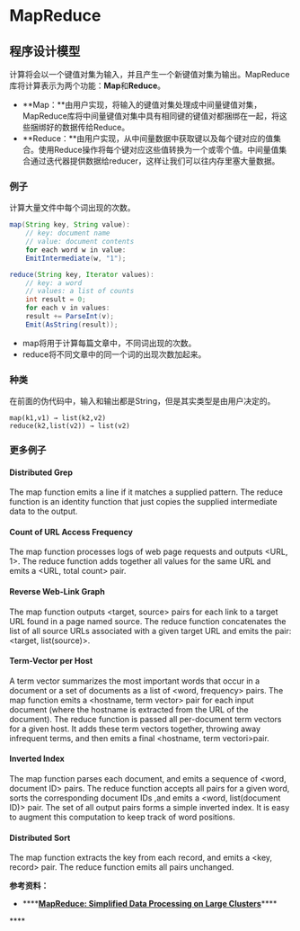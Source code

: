 # MapReduce

## 程序设计模型

计算将会以一个键值对集为输入，并且产生一个新键值对集为输出。MapReduce库将计算表示为两个功能：**Map**和**Reduce**。

* **Map：**由用户实现，将输入的键值对集处理成中间量键值对集，MapReduce库将中间量键值对集中具有相同键的键值对都捆绑在一起，将这些捆绑好的数据传给Reduce。
* **Reduce：**由用户实现，从中间量数据中获取键以及每个键对应的值集合。使用Reduce操作将每个键对应这些值转换为一个或零个值。中间量值集合通过迭代器提供数据给reducer，这样让我们可以往内存里塞大量数据。

### 例子

计算大量文件中每个词出现的次数。

```java
map(String key, String value):
    // key: document name
    // value: document contents
    for each word w in value:
    EmitIntermediate(w, "1");

reduce(String key, Iterator values):
    // key: a word
    // values: a list of counts
    int result = 0;
    for each v in values:
    result += ParseInt(v);
    Emit(AsString(result));
```

* map将用于计算每篇文章中，不同词出现的次数。
* reduce将不同文章中的同一个词的出现次数加起来。

### 种类

在前面的伪代码中，输入和输出都是String，但是其实类型是由用户决定的。

```text
map(k1,v1) → list(k2,v2)
reduce(k2,list(v2)) → list(v2)
```

### 更多例子

#### Distributed Grep

The map function emits a line if it matches a supplied pattern. The reduce function is an identity function that just copies the supplied intermediate data to the output.

#### Count of URL Access Frequency

The map function processes logs of web page requests and outputs &lt;URL, 1&gt;. The reduce function adds together all values for the same URL and emits a &lt;URL, total count&gt; pair.

#### Reverse Web-Link Graph

The map function outputs &lt;target, source&gt; pairs for each link to a target URL found in a page named source. The reduce function concatenates the list of all source URLs associated with a given target URL and emits the pair: &lt;target, list\(source\)&gt;.

#### Term-Vector per Host

A term vector summarizes the most important words that occur in a document or a set of documents as a list of &lt;word, frequency&gt; pairs. The map function emits a &lt;hostname, term vector&gt; pair for each input document \(where the hostname is extracted from the URL of the document\). The reduce function is passed all per-document term vectors for a given host. It adds these term vectors together, throwing away infrequent terms, and then emits a final &lt;hostname, term vectori&gt;pair.

#### Inverted Index

The map function parses each document, and emits a sequence of &lt;word, document ID&gt; pairs. The reduce function accepts all pairs for a given word, sorts the corresponding document IDs ,and emits a &lt;word, list\(document ID\)&gt; pair. The set of all output pairs forms a simple inverted index. It is easy to augment this computation to keep track of word positions.

#### Distributed Sort

The map function extracts the key from each record, and emits a &lt;key, record&gt; pair. The reduce function emits all pairs unchanged. 







**参考资料：**

* \*\*\*\*[**MapReduce: Simplified Data Processing on Large Clusters**](http://static.googleusercontent.com/media/research.google.com/zh-CN/us/archive/mapreduce-osdi04.pdf)\*\*\*\*

\*\*\*\*


